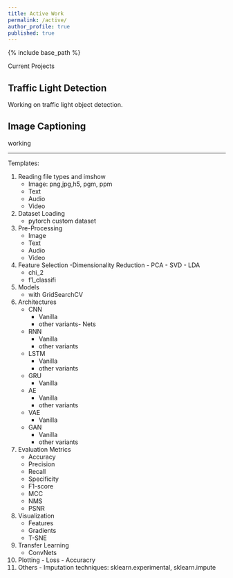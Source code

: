 ```yaml
---
title: Active Work
permalink: /active/
author_profile: true
published: true
---
```


{% include base_path %}

Current Projects

## Traffic Light Detection
Working on traffic light object detection.

## Image Captioning
working

-----------------------------------------------------------------------------------

Templates:

1. Reading file types and imshow
	- Image: png,jpg,h5, pgm, ppm
	- Text
	- Audio
	- Video
2. Dataset Loading
	- pytorch custom dataset
3. Pre-Processing
	- Image
	- Text
	- Audio
	- Video
4. Feature Selection
	-Dimensionality Reduction
		- PCA
		- SVD
		- LDA
	- chi_2
	- f1_classifi
5. Models
	- with GridSearchCV
6. Architectures
	- CNN
		- Vanilla
		- other variants- Nets
	- RNN
		- Vanilla
		- other variants
	- LSTM
		- Vanilla
		- other variants
	- GRU
		- Vanilla
	- AE
		- Vanilla
		- other variants
	- VAE
		- Vanilla
	- GAN
		- Vanilla
		- other variants
7. Evaluation Metrics
	- Accuracy
	- Precision
	- Recall
	- Specificity
	- F1-score
	- MCC
	- NMS
	- PSNR
8. Visualization
	- Features
	- Gradients
	- T-SNE
9. Transfer Learning
	- ConvNets
10. Plotting
		- Loss
		- Accuracry
11. Others
		- Imputation techniques: sklearn.experimental, sklearn.impute
